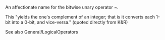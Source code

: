 An affectionate name for the bitwise unary operator     ~.

This "yields the one's complement of an integer; that is it converts each 1-bit into a 0-bit, and vice-versa." (quoted directly from K&R)

See also General/LogicalOperators